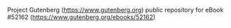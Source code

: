 Project Gutenberg (https://www.gutenberg.org) public repository for
eBook #52162 (https://www.gutenberg.org/ebooks/52162)
